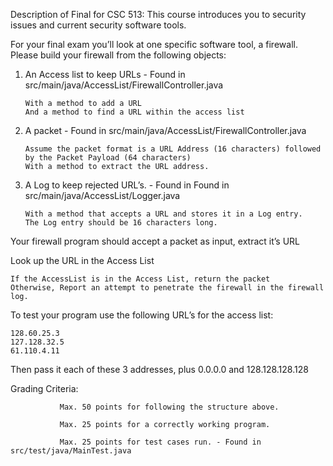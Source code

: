 Description of Final for CSC 513:
This course introduces you to security issues and current security software tools.

For your final exam you’ll look at one specific software tool, a firewall.  Please build your firewall from the following objects:

 1. An Access list to keep URLs - Found in src/main/java/AccessList/FirewallController.java
 
        With a method to add a URL
        And a method to find a URL within the access list

 2. A packet - Found in src/main/java/AccessList/FirewallController.java
 
        Assume the packet format is a URL Address (16 characters) followed by the Packet Payload (64 characters)
        With a method to extract the URL address.

 3. A Log to keep rejected URL’s. - Found in Found in src/main/java/AccessList/Logger.java
 
        With a method that accepts a URL and stores it in a Log entry.
        The Log entry should be 16 characters long.
 

Your firewall program should accept a packet as input, extract it’s URL

Look up the URL in the Access List

    If the AccessList is in the Access List, return the packet
    Otherwise, Report an attempt to penetrate the firewall in the firewall log.

 

To test your program use the following URL’s for the access list:

    128.60.25.3
    127.128.32.5
    61.110.4.11

Then pass it each of these 3 addresses, plus 0.0.0.0 and 128.128.128.128

 

Grading Criteria:

               Max. 50 points for following the structure above.

               Max. 25 points for a correctly working program.

               Max. 25 points for test cases run. - Found in src/test/java/MainTest.java